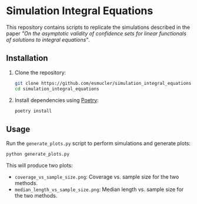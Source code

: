 # Simulation Integral Equations

This repository contains scripts to replicate the simulations described in the paper *"On the asymptotic validity of confidence sets for linear functionals of solutions to integral equations"*.

## Installation

1. Clone the repository:
   ```bash
   git clone https://github.com/esmucler/simulation_integral_equations.git
   cd simulation_integral_equations
   ```

2. Install dependencies using [Poetry](https://python-poetry.org/):
   ```bash
   poetry install
   ```

## Usage

Run the `generate_plots.py` script to perform simulations and generate plots:

```bash
python generate_plots.py
```

This will produce two plots:
- `coverage_vs_sample_size.png`: Coverage vs. sample size for the two methods.
- `median_length_vs_sample_size.png`: Median length vs. sample size for the two methods.